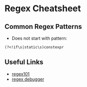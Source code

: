 # Regex Cheatsheet

## Common Regex Patterns

* Does not start with pattern: 

````regex
(?<!if\s|static\s)constexpr
````

## Useful  Links

* [regex101](https://regex101.com/)
* [regex debugger](https://www.debuggex.com/)
